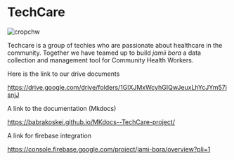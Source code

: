 # TechCare

![cropchw](https://user-images.githubusercontent.com/80739366/138225581-a8e88c1f-c32e-44fb-921c-42559a76bb30.png)

Techcare is a group of techies who are passionate about healthcare in the community. Together we have teamed up to build *jamii bora* a data collection and management tool for Community Health Workers.

Here is the link to our drive documents

https://drive.google.com/drive/folders/1GlXJMxWcyhGIQwJeuxLhYcJYm57jsnjJ

A link to the documentation (Mkdocs)

https://babrakoskei.github.io/MKdocs--TechCare-project/

A link for firebase integration

https://console.firebase.google.com/project/jami-bora/overview?pli=1
